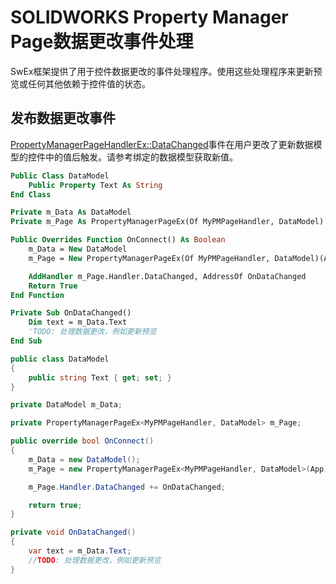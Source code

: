 # SOLIDWORKS Property Manager Page数据更改事件处理

SwEx框架提供了用于控件数据更改的事件处理程序。使用这些处理程序来更新预览或任何其他依赖于控件值的状态。

## 发布数据更改事件

[PropertyManagerPageHandlerEx::DataChanged](https://docs.codestack.net/swex/pmpage/html/E_CodeStack_SwEx_PMPage_PropertyManagerPageHandlerEx_DataChanged.htm)事件在用户更改了更新数据模型的控件中的值后触发。请参考绑定的数据模型获取新值。

```vb
Public Class DataModel
    Public Property Text As String
End Class

Private m_Data As DataModel
Private m_Page As PropertyManagerPageEx(Of MyPMPageHandler, DataModel)

Public Overrides Function OnConnect() As Boolean
    m_Data = New DataModel
    m_Page = New PropertyManagerPageEx(Of MyPMPageHandler, DataModel)(App)

    AddHandler m_Page.Handler.DataChanged, AddressOf OnDataChanged
    Return True
End Function

Private Sub OnDataChanged()
    Dim text = m_Data.Text
    'TODO: 处理数据更改，例如更新预览
End Sub
```

```cs
public class DataModel
{
    public string Text { get; set; }
}

private DataModel m_Data;

private PropertyManagerPageEx<MyPMPageHandler, DataModel> m_Page;

public override bool OnConnect()
{
    m_Data = new DataModel();
    m_Page = new PropertyManagerPageEx<MyPMPageHandler, DataModel>(App);

    m_Page.Handler.DataChanged += OnDataChanged;

    return true;
}

private void OnDataChanged()
{
    var text = m_Data.Text;
    //TODO: 处理数据更改，例如更新预览
}
```
